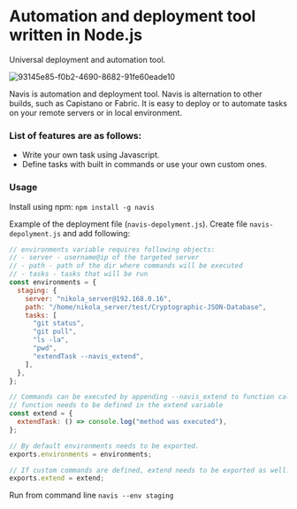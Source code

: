 # Automation and deployment tool written in Node.js

Universal deployment and automation tool.

![93145e85-f0b2-4690-8682-91fe60eade10](https://user-images.githubusercontent.com/25112021/172065905-576bc963-8480-4c03-a403-eee1785f6b16.png)

Navis is automation and deployment tool. 
Navis is alternation to other builds, such as Capistano or Fabric.
It is easy to deploy or to automate tasks on your remote servers or in local environment.

### List of features are as follows:
- Write your own task using Javascript.
- Define tasks with built in commands or use your own custom ones.

### Usage
Install using npm:
`npm install -g navis`


Example of the deployment file (`navis-depolyment.js`).
Create file `navis-depolyment.js` and add following:
```js
// environments variable requires following objects:
// - server - username@ip of the targeted server
// - path - path of the dir where commands will be executed
// - tasks - tasks that will be run
const environments = {
  staging: {
    server: "nikola_server@192.168.0.16",
    path: "/home/nikola_server/test/Cryptographic-JSON-Database",
    tasks: [
      "git status",
      "git pull",
      "ls -la",
      "pwd",
      "extendTask --navis_extend",
    ],
  },
};

// Commands can be executed by appending --navis_extend to function call
// function needs to be defined in the extend variable
const extend = {
  extendTask: () => console.log("method was executed"),
};

// By default environments needs to be exported.
exports.environments = environments;

// If custom commands are defined, extend needs to be exported as well.
exports.extend = extend;
```

Run from command line `navis --env staging`